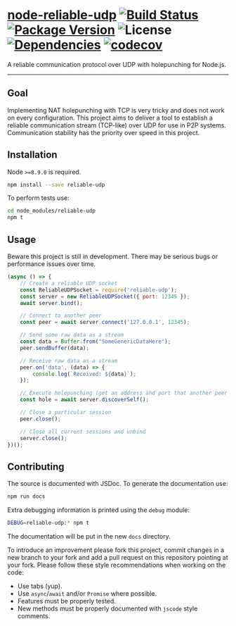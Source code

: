 # [node-reliable-udp](https://github.com/walasek/node-reliable-udp) [![Build Status](https://img.shields.io/travis/walasek/node-reliable-udp.svg?style=flat-square)](https://travis-ci.org/walasek/node-reliable-udp) [![Package Version](https://img.shields.io/npm/v/reliable-udp.svg?style=flat-square)](https://www.npmjs.com/walasek/node-reliable-udp) ![License](https://img.shields.io/npm/l/reliable-udp.svg?style=flat-square) [![Dependencies](https://david-dm.org/walasek/node-reliable-udp.svg)](https://david-dm.org/walasek/node-reliable-udp.svg)  [![codecov](https://codecov.io/gh/walasek/node-reliable-udp/branch/master/graph/badge.svg)](https://codecov.io/gh/walasek/node-reliable-udp)

A reliable communication protocol over UDP with holepunching for Node.js.

---

## Goal

Implementing NAT holepunching with TCP is very tricky and does not work on every configuration. This project aims to deliver a tool to establish a reliable communication stream (TCP-like) over UDP for use in P2P systems. Communication stability has the priority over speed in this project.

## Installation

Node `>=8.9.0` is required.

```bash
npm install --save reliable-udp
```

To perform tests use:

```bash
cd node_modules/reliable-udp
npm t
```

## Usage

Beware this project is still in development. There may be serious bugs or performance issues over time.

```javascript
(async () => {
    // Create a reliable UDP socket
    const ReliableUDPSocket = require('reliable-udp');
    const server = new ReliableUDPSocket({ port: 12345 });
    await server.bind();

    // Connect to another peer
    const peer = await server.connect('127.0.0.1', 12345);

    // Send some raw data as a stream
    const data = Buffer.from("SomeGenericDataHere");
    peer.sendBuffer(data);

    // Receive raw data as a stream
    peer.on('data', (data) => {
        console.log(`Received: ${data}`);
    });

    // Execute holepunching (get an address and port that another peer over the internet can use to reach this peer)
    const hole = await server.discoverSelf();

    // Close a particular session
    peer.close();

    // Close all current sessions and unbind
    server.close();
})();
```

## Contributing

The source is documented with JSDoc. To generate the documentation use:

```bash
npm run docs
```

Extra debugging information is printed using the `debug` module:

```bash
DEBUG=reliable-udp:* npm t
```

The documentation will be put in the new `docs` directory.

To introduce an improvement please fork this project, commit changes in a new branch to your fork and add a pull request on this repository pointing at your fork. Please follow these style recommendations when working on the code:

* Use tabs (yup).
* Use `async`/`await` and/or `Promise` where possible.
* Features must be properly tested.
* New methods must be properly documented with `jscode` style comments.
